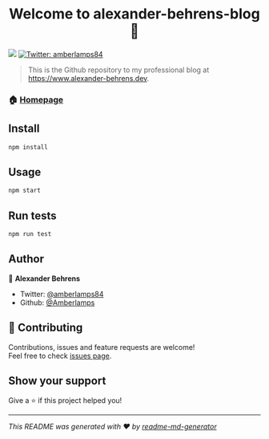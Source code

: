 <h1 align="center">Welcome to alexander-behrens-blog 👋</h1>
<p>
  <img src="https://img.shields.io/badge/version-1.0.0-blue.svg?cacheSeconds=2592000" />
  <a href="https://twitter.com/amberlamps84">
    <img alt="Twitter: amberlamps84" src="https://img.shields.io/twitter/follow/amberlamps84.svg?style=social" target="_blank" />
  </a>
</p>

> This is the Github repository to my professional blog at https://www.alexander-behrens.dev.

### 🏠 [Homepage](https://www.alexander-behrens.dev/)

## Install

```sh
npm install
```

## Usage

```sh
npm start
```

## Run tests

```sh
npm run test
```

## Author

👤 **Alexander Behrens**

* Twitter: [@amberlamps84](https://twitter.com/amberlamps84)
* Github: [@Amberlamps](https://github.com/Amberlamps)

## 🤝 Contributing

Contributions, issues and feature requests are welcome!<br />Feel free to check [issues page](https://github.com/Amberlamps/alexander-behrens-dev/issues).

## Show your support

Give a ⭐️ if this project helped you!

***
_This README was generated with ❤️ by [readme-md-generator](https://github.com/kefranabg/readme-md-generator)_